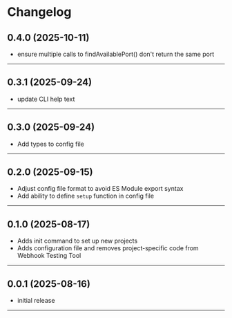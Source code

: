 # Changelog

## 0.4.0 (2025-10-11)

- ensure multiple calls to findAvailablePort() don't return the same port

---

## 0.3.1 (2025-09-24)

- update CLI help text

---

## 0.3.0 (2025-09-24)

- Add types to config file

---

## 0.2.0 (2025-09-15)

- Adjust config file format to avoid ES Module export syntax
- Add ability to define `setup` function in config file

---

## 0.1.0 (2025-08-17)

- Adds init command to set up new projects
- Adds configuration file and removes project-specific code from Webhook Testing Tool

---

## 0.0.1 (2025-08-16)

- initial release

---
